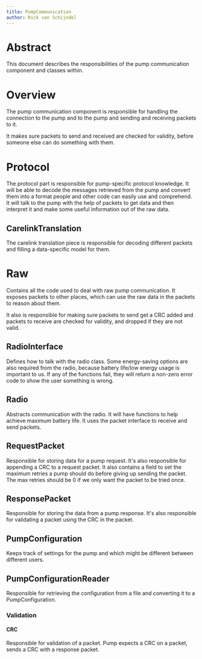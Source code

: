 ```yaml
---
title: PumpCommunication
author: Rick van Schijndel
---
```


# Abstract

This document describes the responsibilities of the pump communication component and classes within.

# Overview

The pump communication component is responsible for handling the connection to the pump and to the pump and sending and receiving packets to it.

It makes sure packets to send and received are checked for validity, before someone else can do something with them.

# Protocol

The protocol part is responsible for pump-specific protocol knowledge. It will be able to decode the messages retrieved from the pump and convert them into a format people and other code can easily use and comprehend. It will talk to the pump with the help of packets  to get data and then interpret it and make some useful information out of the raw data.

## CarelinkTranslation

The carelink translation piece is responsible for decoding different packets and filling a data-specific model for them.

# Raw

Contains all the code used to deal with raw pump communication. It exposes packets to other places, which can use the raw data in the packets to reason about them.

It also is responsible for making sure packets to send get a CRC added and packets to receive are checked for validity, and dropped if they are not valid.

## RadioInterface

Defines how to talk with the radio class. Some energy-saving options are also required from the radio, because battery life/low energy usage is important to us. If any of the functions fail, they will return a non-zero error code to show the user something is wrong.

## Radio

Abstracts communication with the radio. It will have functions to help achieve maximum battery life. It uses the packet interface to receive and send packets.

## RequestPacket

Responsible for storing data for a pump request. It's also responsible for appending a CRC to a request packet. It also contains a field to set the maximum retries a pump should do before giving up sending the packet. The max retries should be 0 if we only want the packet to be tried once.

## ResponsePacket

Responsible for storing the data from a pump response. It's also responsible for validating a packet using the CRC in the packet.

## PumpConfiguration

Keeps track of settings for the pump and which might be different between different users.

## PumpConfigurationReader

Responsible for retrieving the configuration from a file and converting it to a PumpConfiguration.

### Validation

#### CRC

Responsible for validation of a packet. Pump expects a CRC on a packet, sends a CRC with a response packet.
